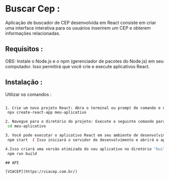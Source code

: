 # Buscar  Cep : 

Aplicação de buscador de CEP desenvolvida em React consiste em criar uma interface interativa para os usuários inserirem um CEP e obterem informações relacionadas.

## Requisitos : 

OBS: Instale o Node.js e o npm (gerenciador de pacotes do Node.js) em seu computador. Isso permitirá que você crie e execute aplicativos React.

## Instalação :

Utilizar os comandos : 

```bash

1. Crie um novo projeto React: Abra o terminal ou prompt de comando e navegue até o diretório onde deseja criar o aplicativo. Em seguida, execute o seguinte comando para criar um novo projeto React:
 npx create-react-app meu-aplicativo

2. Navegue para o diretório do projeto: Execute o seguinte comando para acessar o diretório do projeto que você acabou de criar:
 cd meu-aplicativo

3. Você pode executar o aplicativo React em seu ambiente de desenvolvimento local. Execute o seguinte comando: 
 npm start  ( Isso iniciará o servidor de desenvolvimento e abrirá o aplicativo em seu navegador padrão.) 

4.Isso criará uma versão otimizada do seu aplicativo no diretório "build".
 npm run build

```

 

```
## API

[VIACEP](https://viacep.com.br/)
